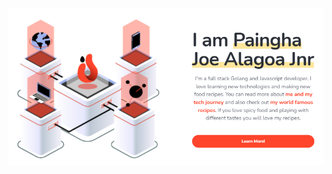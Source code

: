 <a target="_blank" href="https://paingha.github.io/iamjollof" rel="noreferrer noopener" align="center">
  <img alt="stor logo" src="https://raw.githubusercontent.com/paingha/paingha/master/github-about-img.PNG">
</a>
